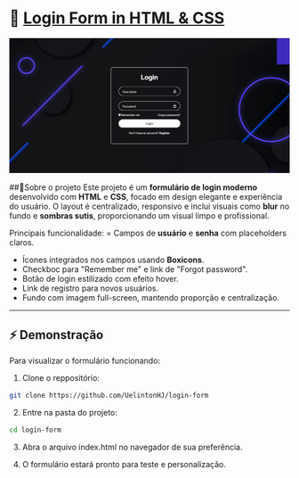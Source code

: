 # 🎨 [Login Form in HTML & CSS](https://login-form-two-dusky.vercel.app/)

![Login Form Image](demo.png)

##🔹Sobre o projeto
Este projeto é um **formulário de login moderno** desenvolvido com **HTML** e **CSS**, focado em design elegante e experiência do usuário. O layout é centralizado, responsivo e inclui visuais como **blur** no fundo e **sombras sutis**, proporcionando um visual limpo e profissional.

Principais funcionalidade:
= Campos de **usuário** e **senha** com placeholders claros.
- Ícones integrados nos campos usando **Boxicons**.
- Checkboc para "Remember me" e link de "Forgot password".
- Botão de login estilizado com efeito hover.
- Link de registro para novos usuários.
- Fundo com imagem full-screen, mantendo proporção e centralização.

---

## ⚡ Demonstração
Para visualizar o formulário funcionando:

1. Clone o reppositório:
```bash
git clone https://github.com/UelintonHJ/login-form
```

2. Entre na pasta do projeto:
```bash
cd login-form
```

3. Abra o arquivo index.html no navegador de sua preferência.

4. O formulário estará pronto para teste e personalização.
